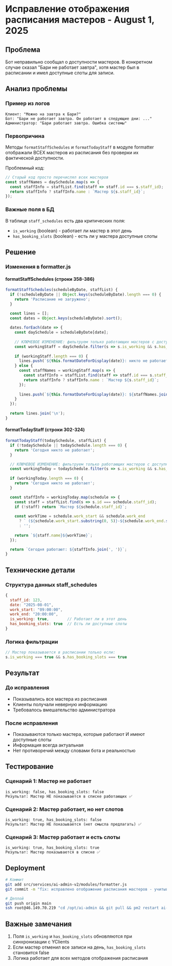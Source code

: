 # Исправление отображения расписания мастеров - August 1, 2025

## Проблема
Бот неправильно сообщал о доступности мастеров. В конкретном случае сказал "Бари не работает завтра", хотя мастер был в расписании и имел доступные слоты для записи.

## Анализ проблемы

### Пример из логов
```
Клиент: "Можно на завтра к Бари?"
Бот: "Бари не работает завтра. Он работает в следующие дни: ..."
Администратор: "Бари работает завтра. Ошибка системы"
```

### Первопричина
Методы `formatStaffSchedules` и `formatTodayStaff` в модуле formatter отображали ВСЕХ мастеров из расписания без проверки их фактической доступности.

Проблемный код:
```javascript
// Старый код просто перечислял всех мастеров
const staffNames = daySchedule.map(s => {
  const staffInfo = staffList.find(staff => staff.id === s.staff_id);
  return staffInfo ? staffInfo.name : `Мастер ${s.staff_id}`;
});
```

### Важные поля в БД
В таблице `staff_schedules` есть два критических поля:
- `is_working` (boolean) - работает ли мастер в этот день
- `has_booking_slots` (boolean) - есть ли у мастера доступные слоты

## Решение

### Изменения в formatter.js

#### formatStaffSchedules (строки 358-386)
```javascript
formatStaffSchedules(scheduleByDate, staffList) {
  if (!scheduleByDate || Object.keys(scheduleByDate).length === 0) {
    return 'Расписание не загружено';
  }

  const lines = [];
  const dates = Object.keys(scheduleByDate).sort();
  
  dates.forEach(date => {
    const daySchedule = scheduleByDate[date];
    
    // КЛЮЧЕВОЕ ИЗМЕНЕНИЕ: фильтруем только работающих мастеров с доступными слотами
    const workingStaff = daySchedule.filter(s => s.is_working && s.has_booking_slots);
    
    if (workingStaff.length === 0) {
      lines.push(`${this.formatDateForDisplay(date)}: никто не работает`);
    } else {
      const staffNames = workingStaff.map(s => {
        const staffInfo = staffList.find(staff => staff.id === s.staff_id);
        return staffInfo ? staffInfo.name : `Мастер ${s.staff_id}`;
      });
      
      lines.push(`${this.formatDateForDisplay(date)}: ${staffNames.join(', ')}`);
    }
  });
  
  return lines.join('\n');
}
```

#### formatTodayStaff (строки 302-324)
```javascript
formatTodayStaff(todaySchedule, staffList) {
  if (!todaySchedule || todaySchedule.length === 0) {
    return 'Сегодня никто не работает';
  }

  // КЛЮЧЕВОЕ ИЗМЕНЕНИЕ: фильтруем только работающих мастеров с доступными слотами
  const workingToday = todaySchedule.filter(s => s.is_working && s.has_booking_slots);
  
  if (workingToday.length === 0) {
    return 'Сегодня никто не работает';
  }

  const staffInfo = workingToday.map(schedule => {
    const staff = staffList.find(s => s.id === schedule.staff_id);
    if (!staff) return `Мастер ${schedule.staff_id}`;
    
    const workTime = schedule.work_start && schedule.work_end
      ? ` (${schedule.work_start.substring(0, 5)}-${schedule.work_end.substring(0, 5)})`
      : '';
    
    return `${staff.name}${workTime}`;
  });

  return `Сегодня работают: ${staffInfo.join(', ')}`;
}
```

## Технические детали

### Структура данных staff_schedules
```javascript
{
  staff_id: 123,
  date: "2025-08-01",
  work_start: "09:00:00",
  work_end: "20:00:00",
  is_working: true,        // Работает ли в этот день
  has_booking_slots: true  // Есть ли доступные слоты
}
```

### Логика фильтрации
```javascript
// Мастер показывается в расписании только если:
s.is_working === true && s.has_booking_slots === true
```

## Результат

### До исправления
- Показывались все мастера из расписания
- Клиенты получали неверную информацию
- Требовалось вмешательство администратора

### После исправления
- Показываются только мастера, которые работают И имеют доступные слоты
- Информация всегда актуальная
- Нет противоречий между словами бота и реальностью

## Тестирование

### Сценарий 1: Мастер не работает
```
is_working: false, has_booking_slots: false
Результат: Мастер НЕ показывается в списке работающих ✅
```

### Сценарий 2: Мастер работает, но нет слотов
```
is_working: true, has_booking_slots: false
Результат: Мастер НЕ показывается (нет смысла предлагать) ✅
```

### Сценарий 3: Мастер работает и есть слоты
```
is_working: true, has_booking_slots: true
Результат: Мастер показывается в списке ✅
```

## Deployment

```bash
# Коммит
git add src/services/ai-admin-v2/modules/formatter.js
git commit -m "fix: исправлено отображение расписания мастеров - учитываются is_working и has_booking_slots"

# Деплой
git push origin main
ssh root@46.149.70.219 "cd /opt/ai-admin && git pull && pm2 restart ai-admin-worker-v2"
```

## Важные замечания

1. Поля `is_working` и `has_booking_slots` обновляются при синхронизации с YClients
2. Если мастер отменил все записи на день, `has_booking_slots` становится false
3. Логика работает для всех методов отображения расписания